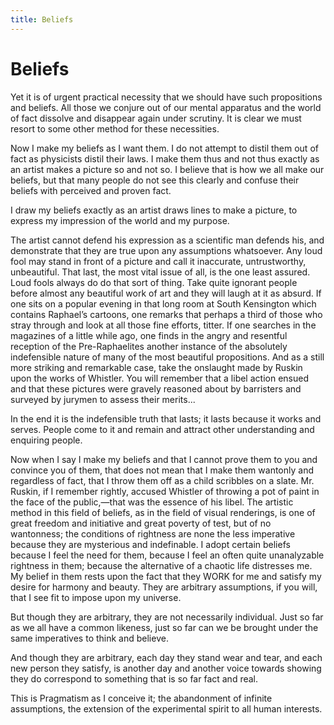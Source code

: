 ```yaml
---
title: Beliefs
---
```

# Beliefs

Yet it is of urgent practical necessity that we should have such
propositions and beliefs. All those we conjure out of our mental
apparatus and the world of fact dissolve and disappear again under
scrutiny. It is clear we must resort to some other method for these
necessities.

Now I make my beliefs as I want them. I do not attempt to distil them
out of fact as physicists distil their laws. I make them thus and not
thus exactly as an artist makes a picture so and not so. I believe that
is how we all make our beliefs, but that many people do not see this
clearly and confuse their beliefs with perceived and proven fact.

I draw my beliefs exactly as an artist draws lines to make a picture, to
express my impression of the world and my purpose.

The artist cannot defend his expression as a scientific man defends his,
and demonstrate that they are true upon any assumptions whatsoever. Any
loud fool may stand in front of a picture and call it inaccurate,
untrustworthy, unbeautiful. That last, the most vital issue of all, is
the one least assured. Loud fools always do do that sort of thing. Take
quite ignorant people before almost any beautiful work of art and they
will laugh at it as absurd. If one sits on a popular evening in that
long room at South Kensington which contains Raphael’s cartoons, one
remarks that perhaps a third of those who stray through and look at all
those fine efforts, titter. If one searches in the magazines of a little
while ago, one finds in the angry and resentful reception of the
Pre-Raphaelites another instance of the absolutely indefensible nature
of many of the most beautiful propositions. And as a still more striking
and remarkable case, take the onslaught made by Ruskin upon the works of
Whistler. You will remember that a libel action ensued and that these
pictures were gravely reasoned about by barristers and surveyed by
jurymen to assess their merits...

In the end it is the indefensible truth that lasts; it lasts because it
works and serves. People come to it and remain and attract other
understanding and enquiring people.

Now when I say I make my beliefs and that I cannot prove them to you and
convince you of them, that does not mean that I make them wantonly and
regardless of fact, that I throw them off as a child scribbles on a
slate. Mr. Ruskin, if I remember rightly, accused Whistler of throwing a
pot of paint in the face of the public,—that was the essence of his
libel. The artistic method in this field of beliefs, as in the field of
visual renderings, is one of great freedom and initiative and great
poverty of test, but of no wantonness; the conditions of rightness are
none the less imperative because they are mysterious and indefinable. I
adopt certain beliefs because I feel the need for them, because I feel
an often quite unanalyzable rightness in them; because the alternative
of a chaotic life distresses me. My belief in them rests upon the fact
that they WORK for me and satisfy my desire for harmony and beauty. They
are arbitrary assumptions, if you will, that I see fit to impose upon my
universe.

But though they are arbitrary, they are not necessarily individual. Just
so far as we all have a common likeness, just so far can we be brought
under the same imperatives to think and believe.

And though they are arbitrary, each day they stand wear and tear, and
each new person they satisfy, is another day and another voice towards
showing they do correspond to something that is so far fact and real.

This is Pragmatism as I conceive it; the abandonment of infinite
assumptions, the extension of the experimental spirit to all human
interests.
